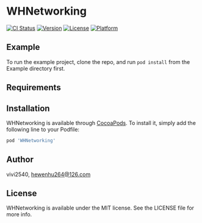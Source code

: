 # WHNetworking

[![CI Status](https://img.shields.io/travis/vivi2540/WHNetworking.svg?style=flat)](https://travis-ci.org/vivi2540/WHNetworking)
[![Version](https://img.shields.io/cocoapods/v/WHNetworking.svg?style=flat)](https://cocoapods.org/pods/WHNetworking)
[![License](https://img.shields.io/cocoapods/l/WHNetworking.svg?style=flat)](https://cocoapods.org/pods/WHNetworking)
[![Platform](https://img.shields.io/cocoapods/p/WHNetworking.svg?style=flat)](https://cocoapods.org/pods/WHNetworking)

## Example

To run the example project, clone the repo, and run `pod install` from the Example directory first.

## Requirements

## Installation

WHNetworking is available through [CocoaPods](https://cocoapods.org). To install
it, simply add the following line to your Podfile:

```ruby
pod 'WHNetworking'
```

## Author

vivi2540, hewenhu264@126.com

## License

WHNetworking is available under the MIT license. See the LICENSE file for more info.

